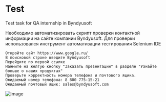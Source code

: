 # Test
Test task for QA internship in Byndyusoft

Необходимо автоматизировать скрипт проверки контактной информации на сайте компании Byndyusoft. 
Для проверки использовался инструмент автоматизации тестирования Selenium IDE
~~~~~~~~~~~~~~~~~~~~~~~~~~~~~~~~~~~~~~~~~~~~~~~~
Откройте сайт https://www.google.ru/
В поисковой строке введите Byndyusoft
Перейдите по первой ссылке
Нажмите на желтую кнопку "Заказать презентацию" в разделе "Узнайте больше о наших продуктах"
Проверьте корректность номера телефона и почтового ящика.
Ожидаемый номер телефона: 8 800 775-15-21
Ожидаемый почтовый ящик: sales@byndyusoft.com
~~~~~~~~~~~~~~~~~~~~~~~~~~~~~~~~~~~~~~~~~~~~~~~~


![image](https://user-images.githubusercontent.com/79290914/172027916-b8e37ccb-aa70-4583-b306-89808eaa2fd7.png)
